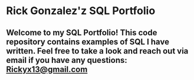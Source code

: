 # Rick Gonzalez'z SQL Portfolio

## Welcome to my SQL Portfolio! This code repository contains examples of SQL I have written. Feel free to take a look and reach out via email if you have any questions: Rickyx13@gmail.com
